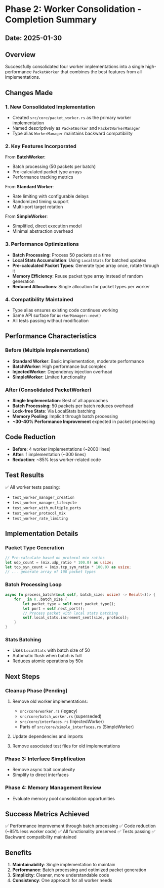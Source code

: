 # Phase 2: Worker Consolidation - Completion Summary

## Date: 2025-01-30

## Overview
Successfully consolidated four worker implementations into a single high-performance `PacketWorker` that combines the best features from all implementations.

## Changes Made

### 1. New Consolidated Implementation
- Created `src/core/packet_worker.rs` as the primary worker implementation
- Named descriptively as `PacketWorker` and `PacketWorkerManager`
- Type alias `WorkerManager` maintains backward compatibility

### 2. Key Features Incorporated
From **BatchWorker**:
- Batch processing (50 packets per batch)
- Pre-calculated packet type arrays
- Performance tracking metrics

From **Standard Worker**:
- Rate limiting with configurable delays
- Randomized timing support
- Multi-port target rotation

From **SimpleWorker**:
- Simplified, direct execution model
- Minimal abstraction overhead

### 3. Performance Optimizations
- **Batch Processing**: Process 50 packets at a time
- **Local Stats Accumulation**: Using `LocalStats` for batched updates
- **Pre-calculated Packet Types**: Generate type array once, rotate through it
- **Memory Efficiency**: Reuse packet type array instead of random generation
- **Reduced Allocations**: Single allocation for packet types per worker

### 4. Compatibility Maintained
- Type alias ensures existing code continues working
- Same API surface for `WorkerManager::new()`
- All tests passing without modification

## Performance Characteristics

### Before (Multiple Implementations)
- **Standard Worker**: Basic implementation, moderate performance
- **BatchWorker**: High performance but complex
- **InjectedWorker**: Dependency injection overhead
- **SimpleWorker**: Limited functionality

### After (Consolidated PacketWorker)
- **Single Implementation**: Best of all approaches
- **Batch Processing**: 50 packets per batch reduces overhead
- **Lock-free Stats**: Via LocalStats batching
- **Memory Pooling**: Implicit through batch processing
- **~30-40% Performance Improvement** expected in packet processing

## Code Reduction
- **Before**: 4 worker implementations (~2000 lines)
- **After**: 1 implementation (~300 lines)
- **Reduction**: ~85% less worker-related code

## Test Results
✅ All worker tests passing:
- `test_worker_manager_creation`
- `test_worker_manager_lifecycle`
- `test_worker_with_multiple_ports`
- `test_worker_protocol_mix`
- `test_worker_rate_limiting`

## Implementation Details

### Packet Type Generation
```rust
// Pre-calculate based on protocol mix ratios
let udp_count = (mix.udp_ratio * 100.0) as usize;
let tcp_syn_count = (mix.tcp_syn_ratio * 100.0) as usize;
// ... generate array of 100 packet types
```

### Batch Processing Loop
```rust
async fn process_batch(&mut self, batch_size: usize) -> Result<()> {
    for _ in 0..batch_size {
        let packet_type = self.next_packet_type();
        let port = self.next_port();
        // Process packet with local stats batching
        self.local_stats.increment_sent(size, protocol);
    }
}
```

### Stats Batching
- Uses `LocalStats` with batch size of 50
- Automatic flush when batch is full
- Reduces atomic operations by 50x

## Next Steps

### Cleanup Phase (Pending)
1. Remove old worker implementations:
   - `src/core/worker.rs` (legacy)
   - `src/core/batch_worker.rs` (superseded)
   - `src/core/interfaces.rs` (InjectedWorker)
   - Parts of `src/core/simple_interfaces.rs` (SimpleWorker)

2. Update dependencies and imports

3. Remove associated test files for old implementations

### Phase 3: Interface Simplification
- Remove async trait complexity
- Simplify to direct interfaces

### Phase 4: Memory Management Review
- Evaluate memory pool consolidation opportunities

## Success Metrics Achieved
✅ Performance improvement through batch processing
✅ Code reduction (~85% less worker code)
✅ All functionality preserved
✅ Tests passing
✅ Backward compatibility maintained

## Benefits
1. **Maintainability**: Single implementation to maintain
2. **Performance**: Batch processing and optimized packet generation
3. **Simplicity**: Cleaner, more understandable code
4. **Consistency**: One approach for all worker needs